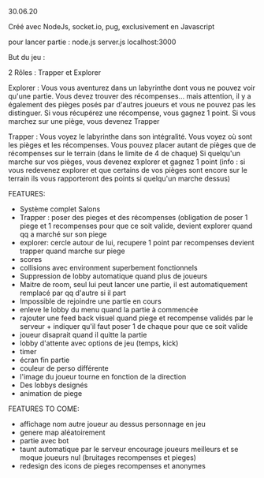30.06.20

Créé avec NodeJs, socket.io, pug, exclusivement en Javascript 

pour lancer partie :
node.js server.js
localhost:3000

But du jeu :

2 Rôles : Trapper et Explorer

Explorer : Vous vous aventurez dans un labyrinthe dont vous ne pouvez voir qu'une partie. Vous devez trouver des récompenses... mais attention, il y a également des pièges posés par d'autres joueurs et vous ne pouvez pas les distinguer. 
Si vous récupérez une récompense, vous gagnez 1 point.
Si vous marchez sur une piège, vous devenez Trapper

Trapper : Vous voyez le labyrinthe dans son intégralité.
Vous voyez où sont les pièges et les récompenses.
Vous pouvez placer autant de pièges que de récompenses sur le terrain (dans le limite de 4 de chaque)
Si quelqu'un marche sur vos pièges, vous devenez explorer et gagnez 1 point
(info : si vous redevenez explorer et que certains de vos pièges sont encore sur le terrain ils vous rapporteront des points si quelqu'un marche dessus)

FEATURES:
- Système complet Salons
- Trapper : poser des pieges et des récompenses (obligation de poser 1 piege et 1 recompenses pour que ce soit valide, devient explorer quand qq a marché sur son piege
- explorer: cercle autour de lui, recupere 1 point par recompenses devient trapper quand marche sur piege
- scores
- collisions avec environment superbement fonctionnels
- Suppression de lobby automatique quand plus de joueurs
- Maitre de room, seul lui peut lancer une partie, il est automatiquement remplacé par qq d'autre si il part
- Impossible de rejoindre une partie en cours
- enleve le lobby du menu quand la partie à commencée
- rajouter une feed back visuel quand piege et recompense validés par le serveur + indiquer qu'il faut poser 1 de chaque pour que ce soit valide
- joueur disaprait quand il quitte la partie
- lobby d'attente avec options de jeu (temps, kick)
- timer
- écran fin partie
- couleur de perso différente
- l'image du joueur tourne en fonction de la direction
- Des lobbys designés
- animation de piege

FEATURES TO COME:

- affichage nom autre joueur au dessus personnage en jeu
- genere map aléatoirement
- partie avec bot
- taunt automatique par le serveur encourage joueurs meilleurs et se moque joueurs nul (bruitages recompenses et pieges)
- redesign des icons de pieges recompenses et anonymes
